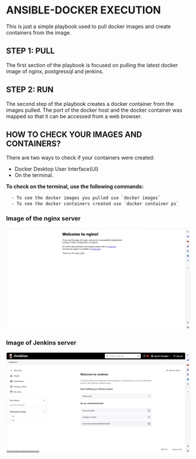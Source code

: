 # ANSIBLE-DOCKER EXECUTION

This is just a simple playbook used to pull docker images and create containers from the image.

## STEP 1: PULL
The first section of the playbook is focused on pulling the latest docker image of nginx, postgressql and jenkins.

## STEP 2: RUN
The second step of the playbook creates a docker container from the images pulled. The port of the docker host and the docker container was mapped so that it can be accessed from a web browser.

## HOW TO CHECK YOUR IMAGES AND CONTAINERS?
There are two ways to check if your containers were created:
- Docker Desktop User Interface(UI)
- On the terminal.

**To check on the terminal, use the following commands:**

      - To see the docker images you pulled use `docker images`
      - To see the docker containers created use `docker container ps`

### Image of the nginx server
![nginx](./images/docker-nginx.png)

### Image of Jenkins server
![jenkins](./images/jenkins.png)




